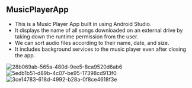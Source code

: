 ## MusicPlayerApp
* This is a Music Player App built in using Android Studio. 
* It displays the name of all songs downloaded on an external drive by taking down the runtime permission from the user.
* We can sort audio files according to their name, date, and size.
* It includes background services to the music player even after closing the app.



![28b069ab-565a-480d-9ee5-8ca9520d6ab6](https://github.com/AnantKJain/Music_Player_Application/assets/54547954/eb224180-b419-4640-958d-b57015b41d70)
![5edb1b51-d89b-4c07-be95-17398cd913f0](https://github.com/AnantKJain/Music_Player_Application/assets/54547954/22afe39a-f0d9-4f5e-8d1f-5912c34cb10e)
![3ce14783-618d-4992-b28a-0f8ce4618f3e](https://github.com/AnantKJain/Music_Player_Application/assets/54547954/e7cc3050-3083-4918-b544-21643b17a96b)
